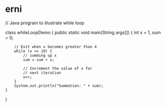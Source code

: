 # erni
// Java program to illustrate while loop
 
class whileLoopDemo {
    public static void main(String args[])
    {
        int x = 1, sum = 0;
 
        // Exit when x becomes greater than 4
        while (x <= 10) {
            // summing up x
            sum = sum + x;
 
            // Increment the value of x for
            // next iteration
            x++;
        }
        System.out.println("Summation: " + sum);
    }
}
